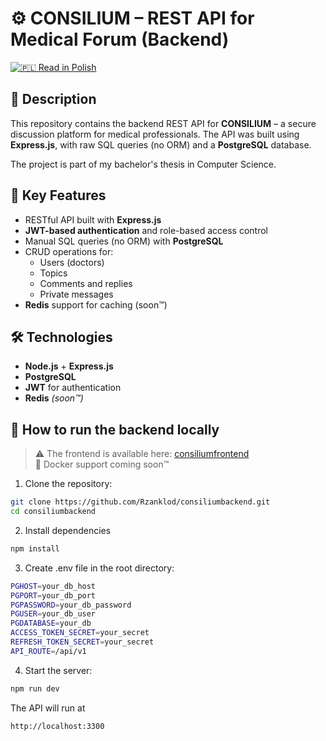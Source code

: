 # ⚙️ CONSILIUM – REST API for Medical Forum (Backend)

[![🇵🇱](https://flagcdn.com/w20/pl.png) Read in Polish](README.pl.md)

## 📌 Description

This repository contains the backend REST API for **CONSILIUM** – a secure discussion platform for medical professionals. The API was built using **Express.js**, with raw SQL queries (no ORM) and a **PostgreSQL** database.

The project is part of my bachelor's thesis in Computer Science.

## 🧠 Key Features

- RESTful API built with **Express.js**
- **JWT-based authentication** and role-based access control
- Manual SQL queries (no ORM) with **PostgreSQL**
- CRUD operations for:
  - Users (doctors)
  - Topics
  - Comments and replies
  - Private messages
- **Redis** support for caching (soon™)

## 🛠️ Technologies

- **Node.js** + **Express.js**
- **PostgreSQL**
- **JWT** for authentication
- **Redis** *(soon™)*

## 🚀 How to run the backend locally

> ⚠️ The frontend is available here: [consiliumfrontend](https://github.com/azuchora/consiliumfrontend)  
> 🐳 Docker support coming soon™

1. Clone the repository:

```bash
git clone https://github.com/Rzanklod/consiliumbackend.git
cd consiliumbackend
```

2. Install dependencies

```bash
npm install
```

3. Create .env file in the root directory:

```bash
PGHOST=your_db_host
PGPORT=your_db_port
PGPASSWORD=your_db_password
PGUSER=your_db_user
PGDATABASE=your_db
ACCESS_TOKEN_SECRET=your_secret
REFRESH_TOKEN_SECRET=your_secret
API_ROUTE=/api/v1
```

4. Start the server:

```bash
npm run dev
```

The API will run at

```bash
http://localhost:3300
```